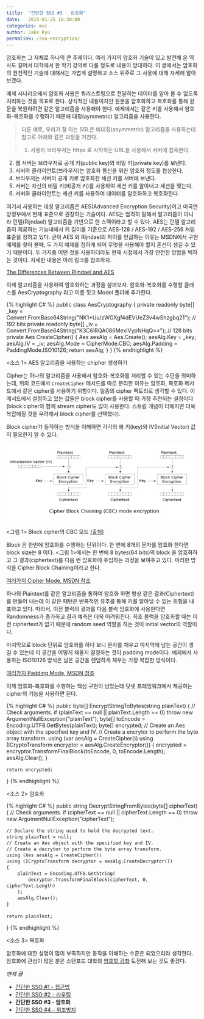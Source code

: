 ```yaml
---
title:  "간단한 SSO #3 - 암호화"
date:   2015-01-25 18:30:00
categories: mvc
author: Jake Ryu
permalink: /sso-encryption/
---
```


암호화는 그 자체로 하나의 큰 주제이다. 여러 가지의 암호화 기술이 있고 발전해 온 역사도 길어서 대학에서 한 학기 강의로 다룰 정도로 내용이 방대하다. 이 글에서는 암호화의 원천적인 기술에 대해서는 가볍게 설명하고 소스 위주로 그 사용에 대해 자세해 알아보겠다.

예제 시나리오에서 암호화 사용은 쿼리스트링으로 전달하는 데이터를 알아 볼 수 없도록 처리하는 것을 목표로 한다. 상식적인 내용이지만 원문을 암호화하고 복호화를 통해 원문을 복원하려면 같은 알고리즘을 사용해야 한다. 예제에서는 같은 키를 사용해서 암호화-복호화를 수행하기 때문에 대칭(aymmetric) 알고리즘을 사용한다. 

>다른 예로, 우리가 잘 아는 SSL은 비대칭(asymmetric) 알고리즘을 사용하는데 참고로 아래와 같은 과정을 거친다.

>1. 사용자 브라우저는 https 로 시작하는 URL을 사용해서 서버에 접속한다.
2. 웹 서버는 브라우저로 공개 키(public key)와 비밀 키(private key)를 보낸다.
3. 서버와 클라이언트(브라우저)는 암호화 통신을 위한 암호화 정도를 협상한다.
4. 브라우저는 서버의 공개 키로 암호화한 세션 키를 서버에 보낸다.
5. 서버는 자신의 비밀 키(비공개 키)를 사용하여 세션 키를 알아내고 세션을 맺는다.
6. 서버와 클라이언트는 세션 키를 사용하여 데이터를 암호화하고 복호화한다.

여기서 사용하는 대칭 알고리즘은 AES(Advanced Encryption Security)이고 미국연방정부에서 현재 표준으로 권장하는 기술이다. AES는 엄격히 말해서 알고리즘이 아니라 린델(Rijndael) 알고리즘을 기반으로 한 스펙이라고 할 수 있다. AES는 린델 알고리즘이 제공하는 기능내에서 키 길이를 기준으로 AES-128 / AES-192 / AES-256 처럼 표준을 정하고 있다. 굳이 AES 와 Rijndael의 차이를 언급하는 이유는 MSDN에서 구현 예제를 찾아 볼때, 두 가지 예제를 접하게 되어 무엇을 사용해야 할지 혼선이 생길 수 있기 때문이다. 두 가지중 어떤 것을 사용하더라도 현재 시점에서 가장 안전한 방법을 택하는 것이다. 자세한 내용은 아래 링크를 참조하자.

[The Differences Between Rijndael and AES]

이제 알고리즘을 사용하여 암호화하는 과정을 살펴보자. 암호화-복호화를 수행할 클래스를 AesCryptography 라고 이름 짓고 Model 폴더에 추가한다.

{% highlight C# %}
public class AesCryptography
{
    private readonly byte[] _key = Convert.FromBase64String("NK1+Uu/zWGXgf4dEVUeZ3v4wShzgbq21");  // 192 bits
    private readonly byte[] _iv = Convert.FromBase64String("K3C6iRQA086MexIVypNHqQ==");  // 128 bits
    private Aes CreateCipher()
    {
        Aes aesAlg = Aes.Create();
        aesAlg.Key = _key;
        aesAlg.IV = _iv;
        aesAlg.Mode = CipherMode.CBC;
        aesAlg.Padding = PaddingMode.ISO10126;
        return aesAlg;
    }
}
{% endhighlight %}

<소스 1> AES 알고리즘을 사용하는 chipher 생성하기

Cipher는 하나의 알고리즘을 사용해서 암호화-복호화를 처리할 수 있는 수단을 의미하는데, 위의 코드에서 `CreateCipher` 메서드를 따로 분리한 이유는 암호화, 복호화 메서드에서 같은 cipher를 사용하기 위함이다. 일종의 cipher 팩토리로 생각할 수 있다. 이 메서드에서 설정하고 있는 값들은 block cipher를 사용할 때 가장 추천되는 설정이다 (block cipher와 함께 stream cipher도 많이 사용한다. 스트림 개념이 더해지면 더욱 복잡해질 것을 우려해서 block cipher를 선택했다).

Block cipher가 동작하는 방식을 이해하면 각각의 왜 키(key)와 IV(Initial Vector) 값이 필요한지 알 수 있다. 

![Block cipher의 CBC 모드](/assets/mvc/CipherBlockChainingModeEncryption.png)

<그림 1> Block cipher의 CBC 모드 [(출처)](https://en.wikipedia.org/wiki/Block_cipher_mode_of_operation)

Block 은 한번에 암호화를 수행하는 단위이다. 한 번에 8개의 문자를 암호화 한다면 block size는 8 이다. <그림 1>에서는 한 번에 8 bytes(64 bits)의 block 을 암호화하고 그 결과(ciphertext)를 다음 번 암호화에 주입하는 과정을 보여주고 있다. 이러한 방식을 Cipher Block Chaining이라고 한다.

[여러가지 Cipher Mode, MSDN 참조](https://msdn.microsoft.com/en-us/library/system.security.cryptography.ciphermode(v=vs.110).aspx)

하나의 Plaintext를 같은 알고리즘을 통하여 암호화 하면 항상 같은 결과(Ciphertext)를 만들어 내는데 이 같은 패턴은 반복적인 유추를 통해 키를 알아낼 수 있는 위험을 내포하고 있다. 따라서, 이전 블럭의 결과를 다음 블럭 암호화에 사용한다면 Randomness가 증가하고 결과 예측은 더욱 어려워진다. 최초 블럭을 암호화할 때는 이전 ciphertext가 없기 때문에 random seed 역할을 하는 것이 initial vector의 역할이다.

마지막으로 block 단위로 암호화를 하다 보니 문자를 채우고 마지막에 남는 공간이 생길 수 있는데 이 공간을 어떻게 채울지 결정하는 것이 padding mode이다. 예제에서 사용하는 ISO10126 방식은 남은 공간을 랜덤하게 채우는 가장 복잡한 방식이다.

[여러가지 Padding Mode, MSDN 참조](https://msdn.microsoft.com/en-US/library/system.security.cryptography.paddingmode(v=vs.80).aspx)

이제 암호화-복호화를 수행하는 핵심 구현이 남았는데 닷넷 프레임워크에서 제공하는 cipher의 기능을 사용하면 된다. 

{% highlight C# %}
public byte[] EncryptStringToBytes(string plainText)
{
    // Check arguments. 
    if (plainText == null || plainText.Length == 0)
        throw new ArgumentNullException("plainText");
    byte[] toEncode = Encoding.UTF8.GetBytes(plainText);
    byte[] encrypted;
    // Create an Aes object with the specified key and IV.
    // Create a encrytor to perform the byte array transform.
    using (var aesAlg = CreateCipher())
    using (ICryptoTransform encryptor = aesAlg.CreateEncryptor())
    {
        encrypted = encryptor.TransformFinalBlock(toEncode, 0, toEncode.Length);
        aesAlg.Clear();
    }

    return encrypted;
}
{% endhighlight %}

<소스 2> 암호화

{% highlight C# %}
public string DecryptStringFromBytes(byte[] cipherText)
{
    // Check arguments. 
    if (cipherText == null || cipherText.Length == 0)
        throw new ArgumentNullException("cipherText");

    // Declare the string used to hold the decrypted text. 
    string plainText = null;
    // Create an Aes object with the specified key and IV. 
    // Create a decrytor to perform the byte array transform.
    using (Aes aesAlg = CreateCipher())
    using (ICryptoTransform decryptor = aesAlg.CreateDecryptor())
    {
        plainText = Encoding.UTF8.GetString(
            decryptor.TransformFinalBlock(cipherText, 0, cipherText.Length)
        );
        aesAlg.Clear();
    }

    return plainText;
}
{% endhighlight %}

<소스 3> 복호화

암호화에 대한 설명이 많이 부족하지만 동작을 이해하는 수준은 되었으리라 생각한다. 암호화에 관심이 많은 분은 스탠포드 대학의 [암호학 강좌] 도전해 보는 것도 좋겠다.
<br />

*연재 글*

- [간단한 SSO #1 - 접근법](/sso-approach/)
- [간단한 SSO #2 - 라우팅](/sso-routing/)
- **간단한 SSO #3 - 암호화**
- [간단한 SSO #4 - 위조방지](/sso-hmac/)

[The Differences Between Rijndael and AES]: http://blogs.msdn.com/b/shawnfa/archive/2006/10/09/the-differences-between-rijndael-and-aes.aspx
[암호학 강좌]: https://www.coursera.org/course/crypto

